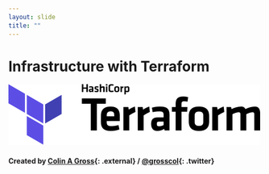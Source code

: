 ```yaml
---
layout: slide
title: ""
---
```


# Infrastructure with Terraform
![terraform logo](assets/imgs/terraform-color.svg)

#### Created by [Colin A Gross](http://github.com/grosscol){: .external} / [@grosscol](http://twitter.com/grosscol){: .twitter}

